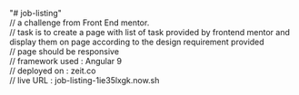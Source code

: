 "# job-listing" <br>
// a challenge from Front End mentor. <br>
// task is to create a page with list of task provided by frontend mentor and display them on page according to the
    design requirement provided<br>
// page should be responsive<br>
// framework used : Angular 9<br>
// deployed on : zeit.co<br>
// live URL : job-listing-1ie35lxgk.now.sh<br>

